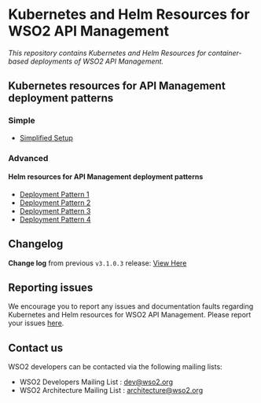 # Kubernetes and Helm Resources for WSO2 API Management

*This repository contains Kubernetes and Helm Resources for container-based deployments of WSO2 API Management.*

## Kubernetes resources for API Management deployment patterns

### Simple

* [Simplified Setup](simple/README.md)

### Advanced

#### Helm resources for API Management deployment patterns

* [Deployment Pattern 1](advanced/am-pattern-1/README.md)
* [Deployment Pattern 2](advanced/am-pattern-2/README.md)
* [Deployment Pattern 3](advanced/am-pattern-3/README.md)
* [Deployment Pattern 4](advanced/am-pattern-4/README.md)

## Changelog

**Change log** from previous `v3.1.0.3` release: [View Here](CHANGELOG.md)

## Reporting issues

We encourage you to report any issues and documentation faults regarding Kubernetes and Helm resources
for WSO2 API Management. Please report your issues [here](https://github.com/wso2/kubernetes-apim/issues).

## Contact us

WSO2 developers can be contacted via the following mailing lists:

* WSO2 Developers Mailing List : [dev@wso2.org](mailto:dev@wso2.org)
* WSO2 Architecture Mailing List : [architecture@wso2.org](mailto:architecture@wso2.org)
